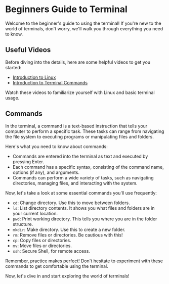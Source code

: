 # Beginners Guide to Terminal

Welcome to the beginner's guide to using the terminal! If you're new to the world of terminals, don't worry, we'll walk you through everything you need to know.

## Useful Videos

Before diving into the details, here are some helpful videos to get you started:
- [Introduction to Linux](https://www.youtube.com/watch?v=IVquJh3DXUA)
- [Introduction to Terminal Commands](https://www.youtube.com/watch?v=oxuRxtrO2Ag)

Watch these videos to familiarize yourself with Linux and basic terminal usage.

## Commands

In the terminal, a command is a text-based instruction that tells your computer to perform a specific task. These tasks can range from navigating the file system to executing programs or manipulating files and folders.

Here's what you need to know about commands:
- Commands are entered into the terminal as text and executed by pressing Enter.
- Each command has a specific syntax, consisting of the command name, options (if any), and arguments.
- Commands can perform a wide variety of tasks, such as navigating directories, managing files, and interacting with the system.

Now, let's take a look at some essential commands you'll use frequently:

- `cd`: Change directory. Use this to move between folders.
- `ls`: List directory contents. It shows you what files and folders are in your current location.
- `pwd`: Print working directory. This tells you where you are in the folder structure.
- `mkdir`: Make directory. Use this to create a new folder.
- `rm`: Remove files or directories. Be cautious with this!
- `cp`: Copy files or directories.
- `mv`: Move files or directories.
- `ssh`: Secure Shell, for remote access.

Remember, practice makes perfect! Don't hesitate to experiment with these commands to get comfortable using the terminal.

Now, let's dive in and start exploring the world of terminals!
